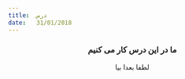 ```yaml
---
title:  درس
date:   31/01/2018
---
```


### <center>ما در این درس کار می کنیم</center>
<center>لطفا بعدا بیا</center>